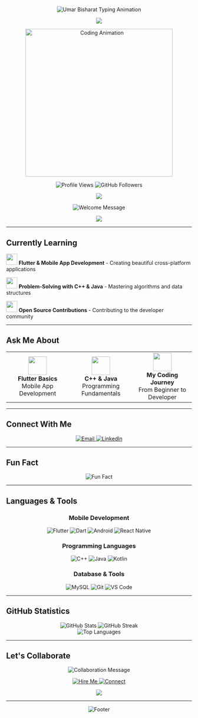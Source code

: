 # <!-- Typing Animation Header -->
<p align="center">
  <img src="https://readme-typing-svg.herokuapp.com?font=Fira+Code&size=40&duration=3000&pause=1000&color=00FF99&center=true&vCenter=true&width=700&height=60&lines=Hi+there!+I'm+Umar+Bisharat+%F0%9F%91%8B;Software+Engineer+%26+Developer;Flutter+%26+C%2B%2B+Enthusiast;Building+Amazing+Mobile+Apps!" alt="Umar Bisharat Typing Animation" />
</p>

<!-- Animated Wave -->
<div align="center">
  <img src="https://capsule-render.vercel.app/api?type=waving&color=gradient&customColorList=0,2,2,5,30&height=100&section=header&text=&fontSize=0" />
</div>

<!-- Programming GIF -->
<p align="center">
  <img src="https://media.giphy.com/media/qgQUggAC3Pfv687qPC/giphy.gif" width="400" alt="Coding Animation" />
</p>

<!-- Visitor Badge with Animation -->
<p align="center">
  <img src="https://visitor-badge.laobi.icu/badge?page_id=umarbisharat.umarbisharat&right_color=brightgreen&left_text=Profile%20Views" alt="Profile Views" />
  <img src="https://img.shields.io/github/followers/umarbisharat?label=Followers&style=social" alt="GitHub Followers" />
</p>

<!-- Enhanced Welcome Section -->
<div align="center">
  <img src="https://capsule-render.vercel.app/api?type=rect&color=gradient&customColorList=0,2,2,5,30&height=2&section=header&text=&fontSize=0" />
</div>

<p align="center">
  <img src="https://readme-typing-svg.herokuapp.com?font=Roboto&size=24&duration=2000&pause=500&color=58A6FF&center=true&vCenter=true&width=800&height=50&lines=Welcome+to+my+GitHub+Profile!;I'm+passionate+about+coding+and+innovation;Building+projects+with+modern+technologies;Always+exploring+new+programming+horizons!" alt="Welcome Message" />
</p>

<div align="center">
  <img src="https://capsule-render.vercel.app/api?type=rect&color=gradient&customColorList=0,2,2,5,30&height=2&section=header&text=&fontSize=0" />
</div>

---

## Currently Learning

<p align="left">
  <img src="https://media.giphy.com/media/WUlplcMpOCEmTGBtBW/giphy.gif" width="30">
  <strong>Flutter & Mobile App Development</strong> - Creating beautiful cross-platform applications
</p>

<p align="left">
  <img src="https://media.giphy.com/media/LMt9638dO8dftAjtco/giphy.gif" width="30">
  <strong>Problem-Solving with C++ & Java</strong> - Mastering algorithms and data structures
</p>

<p align="left">
  <img src="https://media.giphy.com/media/du3J3cXyzhj75IOgvA/giphy.gif" width="30">
  <strong>Open Source Contributions</strong> - Contributing to the developer community
</p>

---

## Ask Me About

<table align="center">
  <tr>
    <td align="center" width="200">
      <img src="https://media.giphy.com/media/eNAsjO55tPbgaor7ma/giphy.gif" width="50"><br>
      <strong>Flutter Basics</strong><br>
      Mobile App Development
    </td>
    <td align="center" width="200">
      <img src="https://media.giphy.com/media/KAq5w47R9rmTuvWOWa/giphy.gif" width="50"><br>
      <strong>C++ & Java</strong><br>
      Programming Fundamentals
    </td>
    <td align="center" width="200">
      <img src="https://media.giphy.com/media/f3iwJFOVOwuy7K6FFw/giphy.gif" width="50"><br>
      <strong>My Coding Journey</strong><br>
      From Beginner to Developer
    </td>
  </tr>
</table>

---

## Connect With Me

<p align="center">
  <a href="mailto:muhammadumarjatt303@gmail.com">
    <img src="https://img.shields.io/badge/Email-D14836?style=for-the-badge&logo=gmail&logoColor=white&animation=pulse" alt="Email" />
  </a>
  <a href="https://www.linkedin.com/in/umar-bisharat-973532333/">
    <img src="https://img.shields.io/badge/LinkedIn-0077B5?style=for-the-badge&logo=linkedin&logoColor=white" alt="LinkedIn" />
  </a>
</p>

---

## Fun Fact

<p align="center">
  <img src="https://readme-typing-svg.herokuapp.com?font=Roboto&size=18&duration=4000&pause=1000&color=FF6B6B&center=true&vCenter=true&width=600&lines=I+started+programming+in+9th+grade+with+C%2B%2B;Fell+in+love+with+coding+ever+since!;Every+bug+is+a+new+adventure+to+solve!" alt="Fun Fact" />
</p>

---

## Languages & Tools

<div align="center">
  <h3>Mobile Development</h3>
  <img src="https://img.shields.io/badge/Flutter-02569B?style=for-the-badge&logo=flutter&logoColor=white" alt="Flutter" />
  <img src="https://img.shields.io/badge/Dart-0175C2?style=for-the-badge&logo=dart&logoColor=white" alt="Dart" />
  <img src="https://img.shields.io/badge/Android-3DDC84?style=for-the-badge&logo=android&logoColor=white" alt="Android" />
  <img src="https://img.shields.io/badge/React%20Native-20232A?style=for-the-badge&logo=react&logoColor=61DAFB" alt="React Native" />
  
  <h3>Programming Languages</h3>
  <img src="https://img.shields.io/badge/C++-00599C?style=for-the-badge&logo=c%2B%2B&logoColor=white" alt="C++" />
  <img src="https://img.shields.io/badge/Java-007396?style=for-the-badge&logo=java&logoColor=white" alt="Java" />
  <img src="https://img.shields.io/badge/Kotlin-0095D5?style=for-the-badge&logo=kotlin&logoColor=white" alt="Kotlin" />
  
  <h3>Database & Tools</h3>
  <img src="https://img.shields.io/badge/MySQL-4479A1?style=for-the-badge&logo=mysql&logoColor=white" alt="MySQL" />
  <img src="https://img.shields.io/badge/Git-F05032?style=for-the-badge&logo=git&logoColor=white" alt="Git" />
  <img src="https://img.shields.io/badge/VS%20Code-007ACC?style=for-the-badge&logo=visual-studio-code&logoColor=white" alt="VS Code" />
</div>

---

## GitHub Statistics

<div align="center">
  <img src="https://github-readme-stats.vercel.app/api?username=umarbisharat&show_icons=true&theme=radical&hide_border=true&count_private=true" alt="GitHub Stats" />
  <img src="https://github-readme-streak-stats.herokuapp.com/?user=umarbisharat&theme=radical&hide_border=true" alt="GitHub Streak" />
</div>

<div align="center">
  <img src="https://github-readme-stats.vercel.app/api/top-langs/?username=umarbisharat&layout=compact&theme=radical&hide_border=true" alt="Top Languages" />
</div>

---

## Let's Collaborate

<p align="center">
  <img src="https://readme-typing-svg.herokuapp.com?font=Roboto&size=20&duration=3000&pause=1000&color=FFD700&center=true&vCenter=true&width=500&lines=Open+for+collaborations!;Let's+build+something+amazing+together!;Always+ready+for+new+challenges!" alt="Collaboration Message" />
</p>

<p align="center">
  <a href="mailto:muhammadumarjatt303@gmail.com">
    <img src="https://img.shields.io/badge/💼%20Hire%20Me-Email-ff6b6b?style=for-the-badge" alt="Hire Me" />
  </a>
  <a href="https://www.linkedin.com/in/umar-bisharat-973532333/">
    <img src="https://img.shields.io/badge/🤝%20Connect-LinkedIn-4ecdc4?style=for-the-badge" alt="Connect" />
  </a>
</p>

<!-- Footer Wave -->
<div align="center">
  <img src="https://capsule-render.vercel.app/api?type=waving&color=gradient&customColorList=0,2,2,5,30&height=100&section=footer&text=Thanks%20for%20visiting!&fontSize=20&fontColor=ffffff" />
</div>

---

<p align="center">
  <img src="https://readme-typing-svg.herokuapp.com?font=Roboto&size=16&duration=4000&pause=1000&color=888888&center=true&vCenter=true&width=400&lines=Made+with+❤️+by+Umar+Bisharat;Happy+Coding!+🚀" alt="Footer" />
</p>
